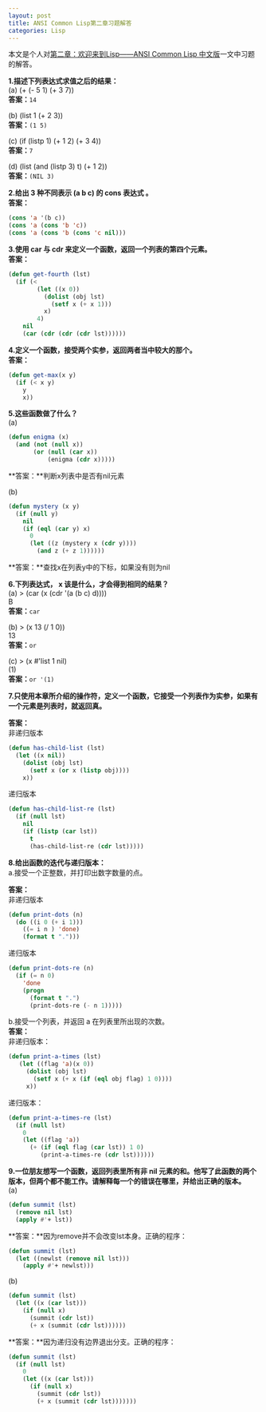 ```yaml
---
layout: post
title: ANSI Common Lisp第二章习题解答
categories: Lisp
---
```


本文是个人对[第二章：欢迎来到Lisp——ANSI Common Lisp 中文版](http://acl.readthedocs.org/en/latest/zhCN/ch2-cn.html)一文中习题的解答。

**1.描述下列表达式求值之后的结果：**  
(a) (+ (- 5 1) (+ 3 7))  
**答案：**`14`  
  
(b) (list 1 (+ 2 3))  
**答案：**`(1 5)`  
  
(c) (if (listp 1) (+ 1 2) (+ 3 4))  
**答案：**`7`  
  
(d) (list (and (listp 3) t) (+ 1 2))  
**答案：**`(NIL 3)`  
  
**2.给出 3 种不同表示 (a b c) 的 cons 表达式 。**  
**答案：**  

```cl
(cons 'a '(b c))
(cons 'a (cons 'b 'c))
(cons 'a (cons 'b (cons 'c nil)))
```

**3.使用 car 与 cdr 来定义一个函数，返回一个列表的第四个元素。**  
**答案：**  

```cl
(defun get-fourth (lst)
  (if (< 
        (let ((x 0))
          (dolist (obj lst)
            (setf x (+ x 1)))
          x)
        4)
    nil
    (car (cdr (cdr (cdr lst))))))
```

**4.定义一个函数，接受两个实参，返回两者当中较大的那个。**   
**答案：**  

```cl
(defun get-max(x y)
  (if (< x y)
    y
    x))
```

**5.这些函数做了什么？**  
(a)
  
```cl
(defun enigma (x)
  (and (not (null x))
       (or (null (car x))
           (enigma (cdr x)))))
```

**答案：**判断x列表中是否有nil元素

(b)  

```cl
(defun mystery (x y)
  (if (null y)
    nil
    (if (eql (car y) x)
      0
      (let ((z (mystery x (cdr y))))
        (and z (+ z 1))))))
```

**答案：**查找x在列表y中的下标，如果没有则为nil

**6.下列表达式， x 该是什么，才会得到相同的结果？**  
(a) > (car (x (cdr '(a (b c) d))))  
    B  
**答案：**`car`
  
(b) > (x 13 (/ 1 0))  
    13  
**答案：**`or`  
  
(c) > (x #'list 1 nil)  
    (1)  
**答案：**`or '(1)`  

**7.只使用本章所介绍的操作符，定义一个函数，它接受一个列表作为实参，如果有一个元素是列表时，就返回真。** 

**答案：**  
非递归版本  

```cl
(defun has-child-list (lst)
  (let ((x nil))
    (dolist (obj lst)
      (setf x (or x (listp obj))))
    x))
```

递归版本  

```cl
(defun has-child-list-re (lst)
  (if (null lst)
    nil
    (if (listp (car lst))
      t
      (has-child-list-re (cdr lst)))))
```

**8.给出函数的迭代与递归版本：**  
a.接受一个正整数，并打印出数字数量的点。

**答案：**  
非递归版本  

```cl
(defun print-dots (n)
  (do ((i 0 (+ i 1)))
    ((= i n ) 'done)
    (format t ".")))
```

递归版本  

```cl
(defun print-dots-re (n)
  (if (= n 0)
    'done
    (progn 
      (format t ".")
      (print-dots-re (- n 1)))))
```

b.接受一个列表，并返回 a 在列表里所出现的次数。  
**答案：**  
非递归版本：  

```cl
(defun print-a-times (lst)
   (let ((flag 'a)(x 0))
     (dolist (obj lst)
       (setf x (+ x (if (eql obj flag) 1 0))))
     x))
```

递归版本：  

```cl
(defun print-a-times-re (lst)
  (if (null lst)
    0
    (let ((flag 'a))
      (+ (if (eql flag (car lst)) 1 0)
         (print-a-times-re (cdr lst))))))
```

**9.一位朋友想写一个函数，返回列表里所有非 nil 元素的和。他写了此函数的两个版本，但两个都不能工作。请解释每一个的错误在哪里，并给出正确的版本。**  
(a)  

```cl
(defun summit (lst)
  (remove nil lst)
  (apply #'+ lst))
```

**答案：**因为remove并不会改变lst本身。正确的程序：

```cl
(defun summit (lst)
  (let ((newlst (remove nil lst)))
    (apply #'+ newlst)))
```

(b)  

```cl
(defun summit (lst)
  (let ((x (car lst)))
    (if (null x)
      (summit (cdr lst))
      (+ x (summit (cdr lst))))))
```

**答案：**因为递归没有边界退出分支。正确的程序：

```cl
(defun summit (lst)
  (if (null lst)
    0
    (let ((x (car lst)))
      (if (null x)
        (summit (cdr lst))
        (+ x (summit (cdr lst)))))))
```
